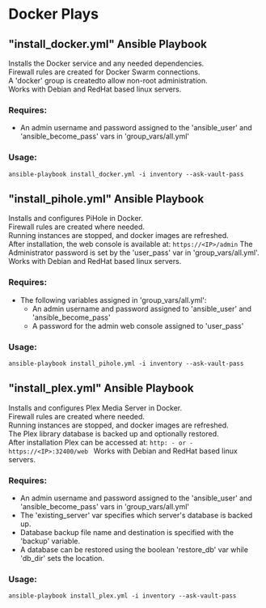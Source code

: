 # Docker Plays

## "install_docker.yml" Ansible Playbook

Installs the Docker service and any needed dependencies.<br/>
Firewall rules are created for Docker Swarm connections.<br/>
A 'docker' group is createdto allow non-root administration.<br/>
Works with Debian and RedHat based linux servers.

### Requires:

- An admin username and password assigned to the 'ansible_user' and 'ansible_become_pass' vars in 'group_vars/all.yml'

### Usage:

```ansible-playbook install_docker.yml -i inventory --ask-vault-pass```

## "install_pihole.yml" Ansible Playbook

Installs and configures PiHole in Docker.<br/>
Firewall rules are created where needed.<br/>
Running instances are stopped, and docker images are refreshed.<br/>
After installation, the web console is available at:
```https://<IP>/admin```
The Administrator password is set by the 'user_pass' var in 'group_vars/all.yml'.<br/>
Works with Debian and RedHat based linux servers.

### Requires:

- The following variables assigned in 'group_vars/all.yml':<br/>
    - An admin username and password assigned to 'ansible_user' and 'ansible_become_pass'<br/>
    - A password for the admin web console assigned to 'user_pass'

### Usage:

```ansible-playbook install_pihole.yml -i inventory --ask-vault-pass```

## "install_plex.yml" Ansible Playbook
Installs and configures Plex Media Server in Docker.<br/>
Firewall rules are created where needed.<br/>
Running instances are stopped, and docker images are refreshed.<br/>
The Plex library database is backed up and optionally restored.<br/>
After installation Plex can be accessed at:
```http: - or - https://<IP>:32400/web ```
Works with Debian and RedHat based linux servers.

### Requires:

- An admin username and password assigned to the 'ansible_user' and 'ansible_become_pass' vars in 'group_vars/all.yml'<br/>
- The 'existing_server' var specifies which server's database is backed up.<br/>
- Database backup file name and destination is specified with the 'backup' variable.<br/>
- A database can be restored using the boolean 'restore_db' var while 'db_dir' sets the location.

### Usage:

```ansible-playbook install_plex.yml -i inventory --ask-vault-pass```


